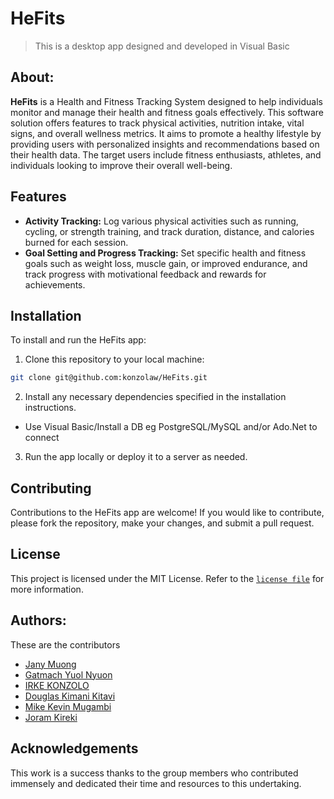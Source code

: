 # HeFits
> This is a desktop app designed and developed in Visual Basic

## About:

**HeFits** is a Health and Fitness Tracking System designed to help individuals monitor and manage their health and fitness goals effectively. This software solution offers features to track physical activities, nutrition intake, vital signs, and overall wellness metrics. It aims to promote a healthy lifestyle by providing users with personalized insights and recommendations based on their health data. The target users include fitness enthusiasts, athletes, and individuals looking to improve their overall well-being.

## Features

- **Activity Tracking:** Log various physical activities such as running, cycling, or strength training, and track duration, distance, and calories burned for each session.
- **Goal Setting and Progress Tracking:** Set specific health and fitness goals such as weight loss, muscle gain, or improved endurance, and track progress with motivational feedback and rewards for achievements.


## Installation

To install and run the HeFits app:

1. Clone this repository to your local machine:
 ```bash
 git clone git@github.com:konzolaw/HeFits.git
 ```
2. Install any necessary dependencies specified in the installation instructions.
- Use Visual Basic/Install a DB eg PostgreSQL/MySQL and/or Ado.Net to connect
3. Run the app locally or deploy it to a server as needed.

## Contributing

Contributions to the HeFits app are welcome! If you would like to contribute, please fork the repository, make your changes, and submit a pull request.  

## License
This project is licensed under the MIT License. Refer to the [`license file`](LICENSE) for more information.

## Authors:
These are the contributors

- [Jany Muong](https://github.com/janymuong)
- [Gatmach Yuol Nyuon]()
- [IRKE KONZOLO](https://github.com/konzolaw)
- [Douglas Kimani Kitavi]()
- [Mike Kevin Mugambi]()
- [Joram Kireki]()


## Acknowledgements

This work is a success thanks to the group members who contributed immensely and dedicated their time and resources to this undertaking.